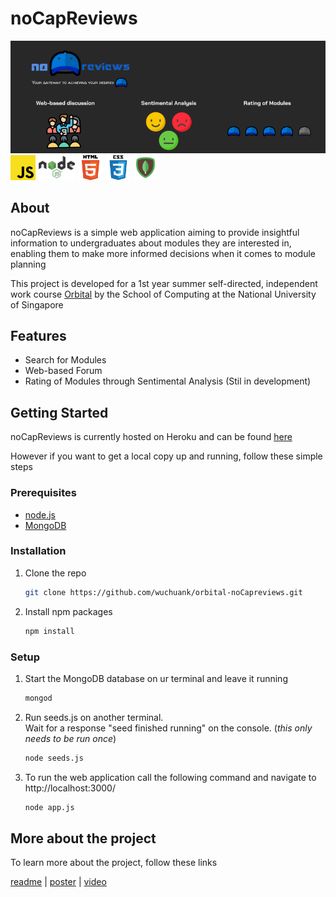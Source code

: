 # noCapReviews
<a href="https://nocap-reviews.herokuapp.com/">
<img src="github_imgs/github-banner.png" alt="Project Banner" >
</a><br>
<img src="github_imgs/js.png" alt="Javascript Logo" width="40" height="40">
<img src="github_imgs/nodejs.png" alt="Javascript Logo" width="60" height="40">
<img src="github_imgs/html.png" alt="Html Logo" width="40" height="40">
<img src="github_imgs/css.png" alt="CSS Logo" width="40" height="40">
<img src="github_imgs/mongodb.png" alt="MongoDB Logo" width="40" height="40">

<!-- ABOUT THE PROJECT -->
## About

noCapReviews is a simple web application aiming to provide insightful information to undergraduates about modules they are interested in, enabling them to make more informed decisions when it comes to module planning

This project is developed for a 1st year summer self-directed, independent work course [Orbital](https://orbital.comp.nus.edu.sg/) by the School of Computing at the National University of Singapore

## Features

* Search for Modules
* Web-based Forum
* Rating of Modules through Sentimental Analysis (Stil in development)


## Getting Started

noCapReviews is currently hosted on Heroku and can be found [here](https://nocap-reviews.herokuapp.com/)

However if you want to get a local copy up and running, follow these simple steps

### Prerequisites

* [node.js](https://nodejs.org/en/)
* [MongoDB](https://www.mongodb.com/try/download/community)

### Installation

1. Clone the repo

   ```sh
   git clone https://github.com/wuchuank/orbital-noCapreviews.git
   ```

2. Install npm packages

   ```sh
   npm install
   ```

### Setup

1. Start the MongoDB database on ur terminal and leave it running
  
    ```sh
    mongod
    ```

2. Run seeds.js on another terminal.\
Wait for a response "seed finished running" on the console.
(*this only needs to be run once*)

    ```sh
    node seeds.js
    ```
  
3. To run the web application call the following command and navigate to http://localhost:3000/

    ```sh
    node app.js
    ```

## More about the project

To learn more about the project, follow these links

[readme](https://drive.google.com/file/d/1YeT0F7l5ZOquf1s-SgLVrhjyoqmASj8e/view?usp=sharing) |
[poster](https://drive.google.com/file/d/1EERRwOYVSrI7gO0oQh801V9utkrydJ3h/view?usp=sharing) |
[video](https://drive.google.com/file/d/1LMQbyUIguVMv_hY-UxWvfCgW92aNocjY/view?usp=sharing)
